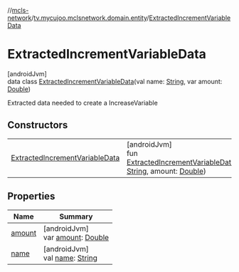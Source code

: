 //[mcls-network](../../../index.md)/[tv.mycujoo.mclsnetwork.domain.entity](../index.md)/[ExtractedIncrementVariableData](index.md)

# ExtractedIncrementVariableData

[androidJvm]\
data class [ExtractedIncrementVariableData](index.md)(val name: [String](https://kotlinlang.org/api/latest/jvm/stdlib/kotlin/-string/index.html), var amount: [Double](https://kotlinlang.org/api/latest/jvm/stdlib/kotlin/-double/index.html))

Extracted data needed to create a IncreaseVariable

## Constructors

| | |
|---|---|
| [ExtractedIncrementVariableData](-extracted-increment-variable-data.md) | [androidJvm]<br>fun [ExtractedIncrementVariableData](-extracted-increment-variable-data.md)(name: [String](https://kotlinlang.org/api/latest/jvm/stdlib/kotlin/-string/index.html), amount: [Double](https://kotlinlang.org/api/latest/jvm/stdlib/kotlin/-double/index.html)) |

## Properties

| Name | Summary |
|---|---|
| [amount](amount.md) | [androidJvm]<br>var [amount](amount.md): [Double](https://kotlinlang.org/api/latest/jvm/stdlib/kotlin/-double/index.html) |
| [name](name.md) | [androidJvm]<br>val [name](name.md): [String](https://kotlinlang.org/api/latest/jvm/stdlib/kotlin/-string/index.html) |
